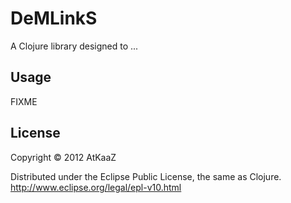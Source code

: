 # DeMLinkS

A Clojure library designed to ... 

## Usage

FIXME

## License

Copyright © 2012 AtKaaZ

Distributed under the Eclipse Public License, the same as Clojure.
http://www.eclipse.org/legal/epl-v10.html
